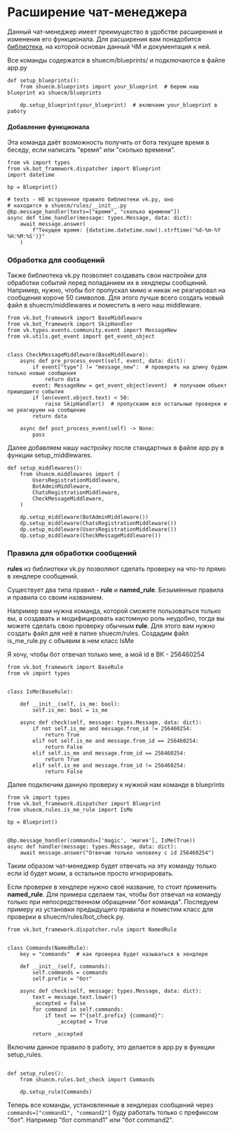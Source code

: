 # Расширение чат-менеджера

Данный чат-менеджер имеет преимущество в удобстве расширения и изменения его
функционала. Для расширения вам понадобится [библиотека](https://github.com/prostomarkeloff/vk.py), на которой основан данный
ЧМ и документация к ней.

Все команды содержатся в shuecm/blueprints/ и подключаются в файле app.py

```python3
def setup_blueprints():
    from shuecm.blueprints import your_blueprint  # берем наш blueprint из shuecm/blueprints

    dp.setup_blueprint(your_blueprint)  # включаем your_blueprint в работу
```

#### Добавление функционала

Эта команда даёт возможность получить от бота текущее время в беседу, если написать "время" или "сколько времени".
```python3
from vk import types
from vk.bot_framework.dispatcher import Blueprint
import datetime

bp = Blueprint()

# texts - НЕ встроенное правило библиотеки vk.py, оно
# находится в shuecm/rules/__init__.py
@bp.message_handler(texts=["время", "сколько времени"])
async def time_handler(message: types.Message, data: dict):
    await message.answer(
        f"Текущее время: {datetime.datetime.now().strftime('%d-%m-%Y %H:%M:%S')}"
    )
```

### Обработка для сообщений

Также библиотека vk.py позволяет создавать свои настройки для обработки 
событий перед попаданием их в хендлеры сообщений. Например, нужно, чтобы бот пропускал
мимо и никак не реагировал на сообщения короче 50 символов. Для этого лучше 
всего создать новый файл в shuecm/middlewares и поместить в него наш middleware.

```python3
from vk.bot_framework import BaseMiddleware
from vk.bot_framework import SkipHandler
from vk.types.events.community.event import MessageNew
from vk.utils.get_event import get_event_object


class CheckMessageMiddleware(BaseMiddleware):
    async def pre_process_event(self, event, data: dict):
        if event["type"] != "message_new":  # проверять на длину будем только новые сообщения
            return data
        event: MessageNew = get_event_object(event)  # получаем объект пришедшего события
        if len(event.object.text) < 50:
            raise SkipHandler()  # пропускаем все остальные проверки и не реагируем на сообщение
        return data 

    async def post_process_event(self) -> None:
        pass
```

Далее добавляем нашу настройку после стандартных в файле app.py в функции setup_middlewares.
```python3
def setup_middlewares():
    from shuecm.middlewares import (
        UsersRegistrationMiddleware,
        BotAdminMiddleware,
        ChatsRegistrationMiddleware,
        CheckMessageMiddleware,
    )

    dp.setup_middleware(BotAdminMiddleware())
    dp.setup_middleware(ChatsRegistrationMiddleware())
    dp.setup_middleware(UsersRegistrationMiddleware())
    dp.setup_middleware(CheckMessageMiddleware())
```

### Правила для обработки сообщений

**rules** из библиотеки vk.py позволяют сделать проверку на что-то прямо в
хендлере сообщений.

Существует два типа правил - **rule** и **named_rule**. Безымянные правила
и правила со своим названием.

Например вам нужна команда, которой сможете пользоваться 
только вы, а создавать и модифицировать кастомную роль неудобно, тогда вы 
можете сделать свою проверку обычным **rule**.
 Для этого вам нужно создать файл для неё в папке
shuecm/rules. Создадим файл is_me_rule.py с объявим в нем класс IsMe

Я хочу, чтобы бот отвечал только мне, а мой id в ВК - 256460254
```python3
from vk.bot_framework import BaseRule
from vk import types


class IsMe(BaseRule):

    def __init__(self, is_me: bool):
        self.is_me: bool = is_me

    async def check(self, message: types.Message, data: dict):
        if not self.is_me and message.from_id != 256460254:
            return True
        elif not self.is_me and message.from_id == 256460254:
            return False
        elif self.is_me and message.from_id == 256460254:
            return True
        elif self.is_me and message.from_id != 256460254:
            return False
```

Далее подключим данную проверку к нужной нам команде в blueprints

```python3
from vk import types
from vk.bot_framework.dispatcher import Blueprint
from shuecm.rules.is_me_rule import IsMe

bp = Blueprint()


@bp.message_handler(commands=['magic', 'магия'], IsMe(True))
async def handler(message: types.Message, data: dict):
    await message.answer("Отвечаю только человеку с id 256460254")
```

Таким образом чат-менеджер будет отвечать на эту команду
 только если id будет моим, а остальное просто игнорировать.
 
Если проверке в хендлере нужно своё название, то стоит применить 
**named_rule**. Для примера сделаем так, чтобы бот отвечал на команду 
только при непосредственном обращении "бот команда". Последуем примеру из 
установки предыдущего правила и поместим класс для проверки в
 shuecm/rules/bot_check.py. 

```python3
from vk.bot_framework.dispatcher.rule import NamedRule


class Commands(NamedRule):
    key = "commands"  # как проверка будет называться в хендлере

    def __init__(self, commands):
        self.commands = commands
        self.prefix = "бот"

    async def check(self, message: types.Message, data: dict):
        text = message.text.lower()
        _accepted = False
        for command in self.commands:
            if text == f"{self.prefix} {command}":
                _accepted = True

        return _accepted
```

Включим данное правило в работу, это делается в app.py в функции
setup_rules.

```python3

def setup_rules():
    from shuecm.rules.bot_check import Commands

    dp.setup_rule(Commands)
```

Теперь все команды, установленные в хендлерах сообщений через 
```commands=["command1", "command2"]``` буду работать только с префиксом "бот".
Например "бот command1" или "бот command2".